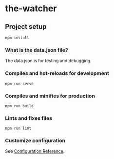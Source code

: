 # the-watcher

## Project setup
```
npm install
```

### What is the data.json file?
The data.json is for testing and debugging.

### Compiles and hot-reloads for development
```
npm run serve
```

### Compiles and minifies for production
```
npm run build
```

### Lints and fixes files
```
npm run lint
```

### Customize configuration
See [Configuration Reference](https://cli.vuejs.org/config/).
